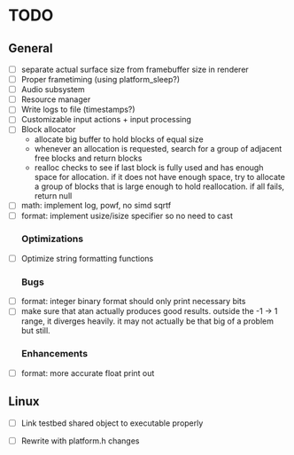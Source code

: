<!--*
 * Description:  Todo list for project museum
 * Author:       Alicia Amarilla (smushyaa@gmail.com)
 * File Created: June 15, 2023
-->
# TODO 
## General 
- [ ] separate actual surface size from framebuffer size in renderer
- [ ] Proper frametiming (using platform_sleep?)
- [ ] Audio subsystem
- [ ] Resource manager
- [ ] Write logs to file (timestamps?)
- [ ] Customizable input actions + input processing
- [ ] Block allocator
    - allocate big buffer to hold blocks of equal size
    - whenever an allocation is requested, search for a
        group of adjacent free blocks and return blocks
    - realloc checks to see if last block is fully used and
        has enough space for allocation. if it does not have
        enough space, try to allocate a group of blocks that is
        large enough to hold reallocation. if all fails, return null
- [ ] math: implement log, powf, no simd sqrtf
- [ ] format: implement usize/isize specifier so no need to cast
    ### Optimizations
- [ ] Optimize string formatting functions
    ### Bugs
- [ ] format: integer binary format should only print necessary bits
- [ ] make sure that atan actually produces good results.
    outside the -1 -> 1 range, it diverges heavily.
    it may not actually be that big of a problem but still.
    ### Enhancements
- [ ] format: more accurate float print out
## Linux
- [ ] Link testbed shared object to executable properly
- [ ] Rewrite with platform.h changes

